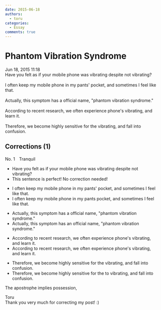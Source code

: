 ```yaml
---
date: 2015-06-18
authors:
  - toru
categories:
  - Essay
comments: true
---
```


# Phantom Vibration Syndrome
<div class="date">Jun 18, 2015 11:18</div>
<div id="post"><div id="body_show_ori">
Have you felt as if your mobile phone was vibrating despite not vibrating?<br/><br/>I often keep my mobile phone in my pants' pocket, and sometimes I feel like that.<br/><br/>Actually, this symptom has a official name, "phantom vibration syndrome."<br/><br/>According to recent research, we often experience phone's vibrating, and learn it.<br/><br/>Therefore, we become highly sensitive for the vibrating, and fall into confusion.
</div></div>

<!-- more -->


## Corrections (1)
<div id="block"><div class="first_name"> No. 1　<span class="just_name">Tranquil</span></div><div id="block2">
<ul class="correction_field">
<li class="incorrect">Have you felt as if your mobile phone was vibrating despite not vibrating?</li>
<li class="corrected perfect">This sentence is perfect! No correction needed!</li>
</ul>
<ul class="correction_field">
<li class="incorrect">I often keep my mobile phone in my pants' pocket, and sometimes I feel like that.</li>
<li class="corrected correct">
I often keep my mobile phone in my pants pocket, and sometimes I feel like that.
</li>
</ul>
<ul class="correction_field">
<li class="incorrect">Actually, this symptom has a official name, "phantom vibration syndrome."</li>
<li class="corrected correct">
Actually, this symptom has a<span class="f_red">n</span> official name, "phantom vibration syndrome."
</li>
</ul>
<ul class="correction_field">
<li class="incorrect">According to recent research, we often experience phone's vibrating, and learn it.</li>
<li class="corrected correct">
According to recent research, we often experience phone's vibrating, and learn it.
</li>
</ul>
<ul class="correction_field">
<li class="incorrect">Therefore, we become highly sensitive for the vibrating, and fall into confusion.</li>
<li class="corrected correct">
Therefore, we become highly sensitive <span class="sline">for the</span> <span class="f_red">to</span> vibrating, and fall into confusion.
</li>
</ul>
<p class="comment_small">
 The apostrophe implies possession,
</p>

</div><div class="name"><span class="just_name">Toru</span><br>
Thank you very much for correcting my post! :)
</div>
</div>
